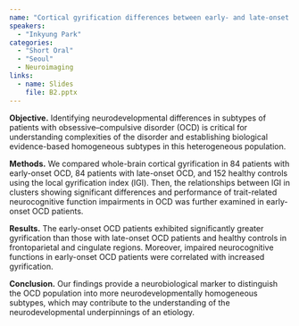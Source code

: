 ```yaml
---
name: "Cortical gyrification differences between early- and late-onset obsessive–compulsive disorder: Neurobiological evidence for neurodevelopmentally distinct subtypes"
speakers:
  - "Inkyung Park"
categories:
  - "Short Oral"
  - "Seoul"
  - Neuroimaging
links:
  - name: Slides
    file: B2.pptx
---
```


**Objective.** Identifying neurodevelopmental differences in subtypes of patients with obsessive–compulsive disorder (OCD) is critical for understanding complexities of the disorder and establishing biological evidence-based homogeneous subtypes in this heterogeneous population.

**Methods.** We compared whole-brain cortical gyrification in 84 patients with early-onset OCD, 84 patients with late-onset OCD, and 152 healthy controls using the local gyrification index (lGI). Then, the relationships between lGI in clusters showing significant differences and performance of trait-related neurocognitive function impairments in OCD was further examined in early-onset OCD patients.

**Results.** The early-onset OCD patients exhibited significantly greater gyrification than those with late-onset OCD patients and healthy controls in frontoparietal and cingulate regions. Moreover, impaired neurocognitive functions in early-onset OCD patients were correlated with increased gyrification.

**Conclusion.** Our findings provide a neurobiological marker to distinguish the OCD population into more neurodevelopmentally homogeneous subtypes, which may contribute to the understanding of the neurodevelopmental underpinnings of an etiology.
